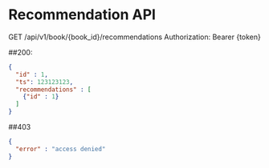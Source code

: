 # Recommendation API

GET /api/v1/book/{book_id}/recommendations
Authorization: Bearer {token}

##200:
```json
{
  "id" : 1,
  "ts": 123123123,
  "recommendations" : [
    {"id" : 1}
  ]
}
```

##403
```json
{
  "error" : "access denied"
}
```

